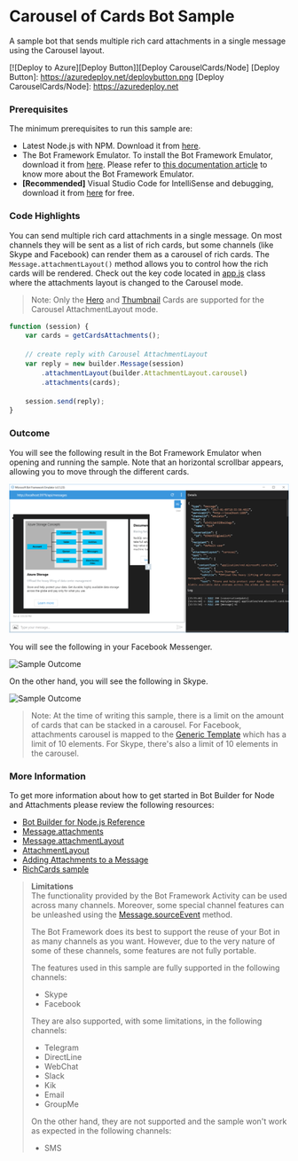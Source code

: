 # Carousel of Cards Bot Sample

A sample bot that sends multiple rich card attachments in a single message using the Carousel layout.

[![Deploy to Azure][Deploy Button]][Deploy CarouselCards/Node]
[Deploy Button]: https://azuredeploy.net/deploybutton.png
[Deploy CarouselCards/Node]: https://azuredeploy.net

### Prerequisites

The minimum prerequisites to run this sample are:
* Latest Node.js with NPM. Download it from [here](https://nodejs.org/en/download/).
* The Bot Framework Emulator. To install the Bot Framework Emulator, download it from [here](https://emulator.botframework.com/). Please refer to [this documentation article](https://github.com/microsoft/botframework-emulator/wiki/Getting-Started) to know more about the Bot Framework Emulator.
* **[Recommended]** Visual Studio Code for IntelliSense and debugging, download it from [here](https://code.visualstudio.com/) for free.

### Code Highlights

You can send multiple rich card attachments in a single message. On most channels they will be sent as a list of rich cards, but some channels (like Skype and Facebook) can render them as a carousel of rich cards. The `Message.attachmentLayout()` method allows you to control how the rich cards will be rendered. Check out the key code located in [app.js](app.js#L23) class where the attachments layout is changed to the Carousel mode.


> Note: Only the [Hero](https://docs.botframework.com/en-us/node/builder/chat-reference/classes/_botbuilder_d_.herocard.html) and [Thumbnail](https://docs.botframework.com/en-us/node/builder/chat-reference/classes/_botbuilder_d_.thumbnailcard.html) Cards are supported for the Carousel AttachmentLayout mode.

````JavaScript
function (session) {
    var cards = getCardsAttachments();

    // create reply with Carousel AttachmentLayout
    var reply = new builder.Message(session)
        .attachmentLayout(builder.AttachmentLayout.carousel)
        .attachments(cards);

    session.send(reply);
}
````

### Outcome

You will see the following result in the Bot Framework Emulator when opening and running the sample. Note that an horizontal scrollbar appears, allowing you to move through the different cards.

![Sample Outcome](images/outcome-emulator.png)

You will see the following in your Facebook Messenger.

![Sample Outcome](images/outcome-facebook.png)

On the other hand, you will see the following in Skype.

![Sample Outcome](images/outcome-skype.png)

> Note: At the time of writing this sample, there is a limit on the amount of cards that can be stacked in a carousel. For Facebook, attachments carousel is mapped to the [Generic Template](https://developers.facebook.com/docs/messenger-platform/send-api-reference/generic-template) which has a limit of 10 elements. For Skype, there's also a limit of 10 elements in the carousel.

### More Information

To get more information about how to get started in Bot Builder for Node and Attachments please review the following resources:
* [Bot Builder for Node.js Reference](https://docs.botframework.com/en-us/node/builder/overview/#navtitle)
* [Message.attachments](https://docs.botframework.com/en-us/node/builder/chat-reference/classes/_botbuilder_d_.message.html#attachments)
* [Message.attachmentLayout](https://docs.botframework.com/en-us/node/builder/chat-reference/classes/_botbuilder_d_.message.html#attachmentlayout)
* [AttachmentLayout](https://docs.botframework.com/en-us/node/builder/chat-reference/modules/_botbuilder_d_.html#attachmentlayout)
* [Adding Attachments to a Message](https://docs.botframework.com/en-us/core-concepts/attachments)
* [RichCards sample](../cards-RichCards)

> **Limitations**  
> The functionality provided by the Bot Framework Activity can be used across many channels. Moreover, some special channel features can be unleashed using the [Message.sourceEvent](https://docs.botframework.com/en-us/node/builder/chat-reference/classes/_botbuilder_d_.message.html#sourceevent) method.
> 
> The Bot Framework does its best to support the reuse of your Bot in as many channels as you want. However, due to the very nature of some of these channels, some features are not fully portable.
> 
> The features used in this sample are fully supported in the following channels:
> - Skype
> - Facebook
> 
> They are also supported, with some limitations, in the following channels:
> - Telegram
> - DirectLine
> - WebChat
> - Slack
> - Kik
> - Email
> - GroupMe
> 
> On the other hand, they are not supported and the sample won't work as expected in the following channels:
> - SMS
